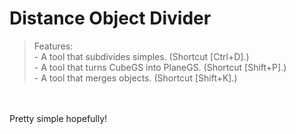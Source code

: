 # Distance Object Divider

> Features:
<br>- A tool that subdivides simples. (Shortcut [Ctrl+D].)
<br>- A tool that turns CubeGS into PlaneGS. (Shortcut [Shift+P].)
<br>- A tool that merges objects. (Shortcut [Shift+K].)
<br>
<br>Pretty simple hopefully!